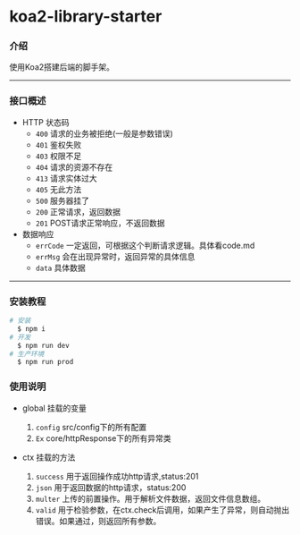 # koa2-library-starter

### 介绍
使用Koa2搭建后端的脚手架。

---
### 接口概述
- HTTP 状态码
  * `400` 请求的业务被拒绝(一般是参数错误)
  * `401` 鉴权失败
  * `403` 权限不足
  * `404` 请求的资源不存在
  * `413` 请求实体过大
  * `405` 无此方法
  * `500` 服务器挂了
  * `200` 正常请求，返回数据
  * `201` POST请求正常响应，不返回数据
- 数据响应
  * `errCode` 一定返回，可根据这个判断请求逻辑。具体看code.md
  * `errMsg` 会在出现异常时，返回异常的具体信息
  * `data` 具体数据


---
### 安装教程


```bash
# 安装
  $ npm i
# 开发
  $ npm run dev
# 生产环境
  $ npm run prod
```

### 使用说明

- global 挂载的变量
  1. `config` src/config下的所有配置
  2. `Ex` core/httpResponse下的所有异常类

- ctx 挂载的方法
  1. `success` 用于返回操作成功http请求,status:201
  2. `json` 用于返回数据的http请求，status:200
  3. `multer` 上传的前置操作。用于解析文件数据，返回文件信息数组。
  4. `valid` 用于检验参数，在ctx.check后调用，如果产生了异常，则自动抛出错误。如果通过，则返回所有参数。







